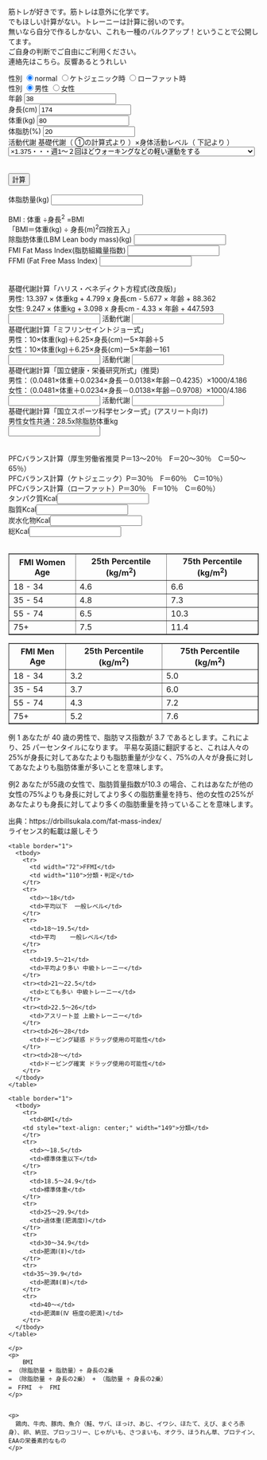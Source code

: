 <!DOCTYPE html>
<html>
 
<head>
    <meta charset='sjis'>
    <title>BMI計測</title>
    <meta name='viewport' content='width=device-width, initial-scale=1'>
<script>
/**
 * 任意の桁で四捨五入する関数
 * @param {number} value 四捨五入する数値
 * @param {number} base どの桁で四捨五入するか（10→10の位、0.1→小数第１位）
 * @return {number} 四捨五入した値
 */
function orgRound(value, base) {
    return Math.round(value * base) / base;
}

let height; //変数 身長
let bodyfat; //変数 体脂肪量
let leanbodymass; //変数 体脂肪量
 
 
 
//BMI計算（除脂肪量 + 脂肪量）÷ 身長の2乗
function calc_bmi() {
 
    weight = document.getElementById('weight').value; //体重の値を取得
    height = document.getElementById('height').value; //身長の値を取得
 
    //入力した値が0以上の場合計算処理する
    if (parseFloat(weight) > 0 && parseFloat(height) > 0) {  //parseFloat(文字列変数)⇒数値に変換
 
        //身長をcm から m へ変換
        let height_m = getMeterHeight();
        
        //BMI計算
        let bmi = weight / (height_m * height_m);
 
        //計算式表示
        document.getElementById("bmi_weight_value").innerHTML = weight;
        document.getElementById("bmi_height_value").innerHTML = height;
 
        //BMI結果表示
        document.getElementById("bmi_value").innerHTML = orgRound(bmi,10);  //小数点桁数指定で四捨五入の場合、桁数をずらしてあげる. 

        calc_bodyfat();

    }
    //入力された値が0以上でない場合エラー
    else {
        //skip
    }
}

function getMeterHeight(){
        height = document.getElementById('height').value; //身長の値を取得

        //身長をcm から m へ変換
        let height_m = height / 100;
        
        return height_m;
}

//脂肪量計算
function calc_bodyfat() {
 
    weight = document.getElementById('weight').value;
    bodyfat_per = document.getElementById('bodyfat_per').value;
 
    if (parseFloat(weight) > 0 && parseFloat(height) > 0) {
 
        //身長をcm から m へ変換
        let height_m = getMeterHeight();
        bodyfat = orgRound( weight * (bodyfat_per / 100), 100);
        leanbodymass =  weight - bodyfat;
  
        document.getElementById("bodyfat").value = bodyfat;
        document.getElementById("lean_body_mass").value = leanbodymass;
        
        calc_fmi();
        calc_ffmi();
        calc_BMR_haris();
        calc_BMR_mif();
        calc_BMR_national();
        calc_BMR_sports();
        
        if(getOpVal("pfc_type")=="normal"){
          calc_pfc(0.17,0.23,0.6);
        }else if(getOpVal("pfc_type")=="lowfat"){
          calc_pfc(0.3,0.1,0.6);
        }else{
          calc_pfc(0.3,0.6,0.1);
        }
        calc_pfc_g();
        
    }
    //入力された値が0以上でない場合エラー
    else {
        //skip
    }
     
}
//FMI計算 脂肪量 ÷ 身長の2乗
function calc_fmi() {
 
    height = document.getElementById('height').value;
    bodyfat = document.getElementById('bodyfat').value;
 
    if (parseFloat(weight) > 0 && parseFloat(height) > 0) {
 
        //身長をcm から m へ変換
        let height_m = getMeterHeight();
        document.getElementById("fmi").value = orgRound(bodyfat / (height_m * height_m), 100);
        
    }
    //入力された値が0以上でない場合エラー
    else {
        //skip
    }
     
}
//FFMI計算 体重[kg] x (1 - 体脂肪率) ÷ (身長[m])2
function calc_ffmi() {
  
    weight = document.getElementById('weight').value;
    height = document.getElementById('height').value;
    bodyfat_per = document.getElementById('bodyfat_per').value;
 
    if (parseFloat(weight) > 0 && parseFloat(height) > 0) {
 
        //身長をcm から m へ変換
        let height_m = getMeterHeight();
  
        //FMI結果表示
        document.getElementById("ffmi").value = orgRound(weight * (1 - bodyfat_per / 100) / (height_m * height_m), 100);
        
    } else {
        //skip
    }
}
//基礎代謝ハリスベネディクト(改良版) Basal metabolic rate
function calc_BMR_haris() {
    age = document.getElementById('age').value;
    weight = document.getElementById('weight').value;
    height = document.getElementById('height').value;
    amv = parseFloat( getActivityMetabolismVal() );
    
    if( getOpVal("sex")=="man" ){
      document.getElementById("bmr_haris").value = orgRound( 13.397 * weight + (4.799 * height) - (5.677 * age) + 88.362 , 100);
      document.getElementById("tdee_haris").value = orgRound((13.397 * weight + (4.799 * height) - (5.677 * age) + 88.362) * amv , 100);
    }else{
      document.getElementById("bmr_haris").value = orgRound(9.247 * weight + (3.098 * height) - (4.33 * age) + 447.593, 100);
      document.getElementById("tdee_haris").value = orgRound((9.247 * weight + (3.098 * height) - (4.33 * age) + 447.593) * amv, 100);
    }
    
}

//基礎代謝ミフリンセイントジョー Basal metabolic rate man: 10×体重(kg)＋6.25×身長(cm)ー5×年齢＋5
function calc_BMR_mif() {
    age = document.getElementById('age').value;
    weight = document.getElementById('weight').value;
    height = document.getElementById('height').value;
    amv = parseFloat( getActivityMetabolismVal() );

    if( getOpVal("sex")=="man" ){
      document.getElementById("bmr_mif").value =  orgRound( 10 * weight + 6.25 * height - 5 * age + 5, 100);
      document.getElementById("tdee_mif").value =  orgRound( (10 * weight + 6.25 * height - 5 * age + 5) * amv, 100);
    }else{
      document.getElementById("bmr_mif").value =  orgRound( 10 * weight + 6.25 * height - 5 * age - 161, 100);
      document.getElementById("tdee_mif").value =  orgRound( (10 * weight + 6.25 * height - 5 * age - 161) * amv, 100);
    }
    
}

//基礎代謝国立健康・栄養研究所式 Basal metabolic rate
function calc_BMR_national() {
    age = document.getElementById('age').value;
    weight = document.getElementById('weight').value;
    height = document.getElementById('height').value;
    amv = parseFloat( getActivityMetabolismVal() );

    if( getOpVal("sex")=="man" ){
      document.getElementById("bmr_national").value = orgRound( (0.0481 * weight + 0.0234 * height - 0.0138 * age - 0.4235 ) * 1000/4.186, 100);
      document.getElementById("tdee_national").value = orgRound( ((0.0481 * weight + 0.0234 * height - 0.0138 * age - 0.4235 ) * 1000/4.186) * amv, 100);
    }else{
      document.getElementById("bmr_national").value = orgRound( (0.0481 * weight + 0.0234 * height - 0.0138 * age - 0.9708 ) * 1000/4.186, 100);
      document.getElementById("tdee_national").value = orgRound( ((0.0481 * weight + 0.0234 * height - 0.0138 * age - 0.9708 ) * 1000/4.186) * amv, 100);
    }    
}

//基礎代謝 国立スポーツ科学センター式 Basal metabolic rate
function calc_BMR_sports() {
    lean_body_mass = document.getElementById('lean_body_mass').value;
    document.getElementById("bmr_sports").value = 28.5 * lean_body_mass;
}

function calc_pfc(p,f,c) {
    bmr = document.getElementById('bmr_haris').value;
    pfc_p = orgRound( bmr * p, 10);
    pfc_f = orgRound( bmr * f, 10);
    pfc_c = orgRound( bmr * c, 10);
    
    document.getElementById("pfc_p").value = pfc_p;
    document.getElementById("pfc_f").value = pfc_f;
    document.getElementById("pfc_c").value = pfc_c;
    document.getElementById("pfc_cal").value = orgRound(pfc_p + pfc_f + pfc_c, 10);
}

function calc_pfc_g(p,f,c) {
  
    pfc_p_g = orgRound( document.getElementById("pfc_p").value / 4, 10);
    pfc_f_g = orgRound( document.getElementById("pfc_f").value / 9, 10);
    pfc_c_g = orgRound( document.getElementById("pfc_c").value / 4, 10);
    
    document.getElementById("pfc_p_g").innerHTML = pfc_p_g+"g";
    document.getElementById("pfc_f_g").innerHTML = pfc_f_g+"g";
    document.getElementById("pfc_c_g").innerHTML = pfc_c_g+"g";
}

//活動レベルSelect取得
function getActivityMetabolismVal() {
    let e = document.getElementById('activity_metabolism');

    return e.selectedOptions[0].value;
}

//ラジオ取得
function getOpVal(name) {
    let e = document.getElementsByName(name);
    let len = e.length;
    let checkValue = '';

    for (let i = 0; i < len; i++){
        if (e.item(i).checked){
            checkValue = e.item(i).value;
        }
    }
    return checkValue;
}

</script>

<body>
  <form action="送信先のURL">

  <p>筋トレが好きです。筋トレは意外に化学です。<br>
  でもほしい計算がない。トレーニーは計算に弱いのです。<br>無いなら自分で作るしかない、これも一種のバルクアップ！ということで公開してます。<br>
  ご自身の判断でご自由にご利用ください。<br>連絡先はこちら。反響あるとうれしい</p>

  <div>
    <label>
      性別
      <input type="radio" name="pfc_type" value="normal" checked>normal
      <input type="radio" name="pfc_type" value="keto">ケトジェニック時
      <input type="radio" name="pfc_type" value="lowfat">ローファット時
    </label>
  </div>
    <div>
      <label>
        性別
        <input type="radio" name="sex" value="man" checked>男性
        <input type="radio" name="sex" value="woman">女性
      </label>
    </div>
    <div>
      <label>
        年齢
        <input type="text" id="age" value="38">
      </label>
    </div>
    <div>
      <label>
        身長(cm)
        <input type="number" id="height" value="174">
      </label>
    </div>
    <div>
      <label>
        体重(kg)
        <input type="number" id="weight" value="80">
      </label>
    </div>
    <div>
      <label>
        体脂肪(%)
        <input type="number" id="bodyfat_per" value="20">
      </label>
    </div>
    <div>
      活動代謝 基礎代謝（ ①の計算式より ）×身体活動レベル（ 下記より ）<br>
      <select name="activity_metabolism" id="activity_metabolism">
        <option value="1.2">×1.2・・・日常生活以外はほぼ運動をしない</option>
        <option value="1.375" selected>×1.375・・・週1～２回ほどウォーキングなどの軽い運動をする</option>
        <option value="1.55">×1.55・・・週３～５回ほど自転車や徒歩通勤片道３０分など日常的に運動する</option>
        <option value="1.725">×1.725・・・キツイと思うレベルの運動を毎日する</option>
        <option value="1.9">×1.9・・・アスリートレベルの運動、一日に何度もきつい運動をほぼ毎日する</option>
      </select>
    </div>
    <br>
    <br>
    <input type="button" id="getResult" value="計算" onclick="calc_bmi()">
    <br>
    <br>
    <div>
      <label>
        体脂肪量(kg)
        <input type="number" id="bodyfat">
      </label>
    </div>
    <br>
    <div>BMI : 
      <label id="bmi_weight_value" >体重</label>
      ÷<label id="bmi_height_value">身長</label><sup>2</sup>
      =<label id="bmi_value">BMI</label>
      <label><br>
     <label>「BMI＝体重(kg) ÷ 身長(m)<sup>2</sup>四捨五入」</label>
    <div>
    </div>
        除脂肪体重(LBM Lean body mass)(kg) 
        <input type="number" id="lean_body_mass">
      </label>
    </div>
    <div>
      <label>
        FMI Fat Mass Index(脂肪組織量指数)
        <input type="number" id="fmi">
      </label>
    </div>
    <div>
      <label>
        FFMI (Fat Free Mass Index)
        <input type="number" id="ffmi">
      </label>
    </div>
    <br>
    <br>
    <div>
      <label>
        基礎代謝計算「ハリス・ベネディクト方程式(改良版)」<br>
        男性: 13.397 × 体重kg + 4.799 x 身長cm - 5.677 × 年齢 + 88.362<br>
        女性: 9.247 × 体重kg + 3.098 x 身長cm - 4.33 × 年齢 + 447.593<br>
        <input type="number" id="bmr_haris">
      </label>
      <label>
        活動代謝
        <input type="number" id="tdee_haris">
      </label>
    </div>
    <div>
      <label>
        基礎代謝計算「ミフリンセイントジョー式」<br>
        男性：10×体重(kg)＋6.25×身長(cm)ー5×年齢＋5<br>
        女性：10×体重(kg)＋6.25×身長(cm)ー5×年齢ー161<br>
        <input type="number" id="bmr_mif">
      </label>
      <label>
        活動代謝
        <input type="number" id="tdee_mif">
      </label>
    </div>
    <div>
      <label>
        基礎代謝計算「国立健康・栄養研究所式」(推奨)<br>
        男性：（0.0481×体重＋0.0234×身長－0.0138×年齢－0.4235）×1000/4.186<br>
        女性：（0.0481×体重＋0.0234×身長－0.0138×年齢－0.9708）×1000/4.186<br>
        <input type="number" id="bmr_national">
      </label>
      <label>
        活動代謝
        <input type="number" id="tdee_national">
      </label>
    </div>
    <div>
      <label>
        基礎代謝計算「国立スポーツ科学センター式」(アスリート向け)<br>
        男性女性共通：28.5x除脂肪体重kg<br>
        <input type="number" id="bmr_sports">
      </label>
    </div>
    <br>
    <br>
    <div>
      <label>
        PFCバランス計算（厚生労働省推奨 P＝13～20％　F＝20～30％　C＝50～65％）<br>
        PFCバランス計算（ケトジェニック）P＝30％　F＝60％　C＝10％）<br>
        PFCバランス計算（ローファット）P＝30％　F＝10％　C＝60％）<br>
        タンパク質Kcal<input type="number" id="pfc_p"> <label id="pfc_p_g" ></label><br>
        脂質Kcal<input type="number" id="pfc_f"> <label id="pfc_f_g" ></label><br>
        炭水化物Kcal<input type="number" id="pfc_c"> <label id="pfc_c_g" ></label><br>
        総Kcal<input type="number" id="pfc_cal">
      </label>
    </div>
    <br> 
	  <table border="1">
	    <tbody>
	      <tr>
	        <th>FMI Women Age</th>
	        <th>25th Percentile (kg/m<sup>2</sup>)</th>
	        <th>75th Percentile (kg/m<sup>2</sup>)</th>
	      </tr>
	      <tr>
	        <td>18 - 34</td>
	        <td>4.6</td>
	        <td>6.6</td
	      ></tr>
	      <tr>
	        <td>35 - 54</td>
	        <td>4.8</td>
	        <td>7.3</td>
	      </tr>
	      <tr>
	        <td>55 - 74</td>
	        <td>6.5</td>
	        <td>10.3</td>
	      </tr>
	      <tr>
	        <td>75+</td>
	        <td>7.5</td>
	        <td>11.4</td>
	      </tr>
	    </tbody>
	  </table>
	  <table border="1">
	    <tbody>
	      <tr>
	        <th>FMI Men Age</th>
	        <th>25th Percentile (kg/m<sup>2</sup>)</th>
	        <th>75th Percentile (kg/m<sup>2</sup>)</th>
	      </tr>
	      <tr>
	        <td>18 - 34</td>
	        <td>3.2</td>
	        <td>5.0</td>
	      </tr>
	      <tr>
	        <td>35 - 54</td>
	        <td>3.7</td>
	        <td>6.0</td>
	      </tr>
	      <tr>
	        <td>55 - 74</td>
	        <td>4.3</td>
	        <td>7.2</td>
	      </tr>
	      <tr>
	        <td>75+</td>
	        <td>5.2</td>
	        <td>7.6</td>
	      </tr>
	    </tbody>
	  </table>
<p>例 1 あなたが 40 歳の男性で、脂肪マス指数が 3.7 であるとします。これにより、25 パーセンタイルになります。
平易な英語に翻訳すると、これは人々の25%が身長に対してあなたよりも脂肪重量が少なく、75%の人々が身長に対してあなたよりも脂肪体重が多いことを意味します。
</p>
<p>例2 あなたが55歳の女性で、脂肪質量指数が10.3
の場合、これはあなたが他の女性の75%よりも身長に対してより多くの脂肪重量を持ち、他の女性の25%があなたよりも身長に対してより多くの脂肪重量を持っていることを意味します。
</p>
   <p>出典：https://drbillsukala.com/fat-mass-index/<br>ライセンス的転載は厳しそう</p>
   
    <table border="1">
      <tbody>
        <tr>
          <td width="72">FFMI</td>
          <td width="110">分類・判定</td>
        </tr>
        <tr>
          <td>～18</td>
          <td>平均以下 	一般レベル</td>
        </tr>
        <tr>
          <td>18～19.5</td>
          <td>平均 	一般レベル</td>
        </tr>
        <tr>
          <td>19.5～21</td>
          <td>平均より多い 中級トレーニー</td>
        </tr>
        <tr><td>21～22.5</td>
          <td>とても多い 中級トレーニー</td>
        </tr>
        <tr><td>22.5～26</td>
          <td>アスリート並 上級トレーニー</td>
        </tr>
        <tr><td>26～28</td>
          <td>ドーピング疑惑 ドラッグ使用の可能性</td>
        </tr>
        <tr><td>28～</td>
          <td>ドーピング確実 ドラッグ使用の可能性</td>
        </tr>
      </tbody>
    </table>
    
    <table border="1">
      <tbody>
        <tr>
          <td>BMI</td>
        <td style="text-align: center;" width="149">分類</td>
        </tr>
        <tr>
          <td>～18.5</td>
          <td>標準体重以下</td>
        </tr>
        <tr>
          <td>18.5～24.9</td>
          <td>標準体重</td>
        </tr>
        <tr>
          <td>25～29.9</td>
          <td>過体重(肥満度Ⅰ)</td>
        </tr>
        <tr>
          <td>30～34.9</td>
          <td>肥満Ⅰ(Ⅱ)</td>
        </tr>
        <tr>
        <td>35～39.9</td>
          <td>肥満Ⅱ(Ⅲ)</td>
        </tr>
        <tr>
          <td>40～</td>
          <td>肥満Ⅲ(Ⅳ 極度の肥満)</td>
        </tr>
      </tbody>
    </table>

	</p>
    <p>
	    BMI
	= （除脂肪量 + 脂肪量）÷ 身長の2乗
	= （除脂肪量 ÷ 身長の2乗） + （脂肪量 ÷ 身長の2乗）
	=　FFMI　＋　FMI
	</p>
    
    
    <p>
	  鶏肉、牛肉、豚肉、魚介（鮭、サバ、ほっけ、あじ、イワシ、ほたて、えび、まぐろ赤身）、卵、納豆、ブロッコリー、じゃがいも、さつまいも、オクラ、ほうれん草、プロテイン、EAAの栄養素的なもの
	</p>
  </form>
</body>

</html>
